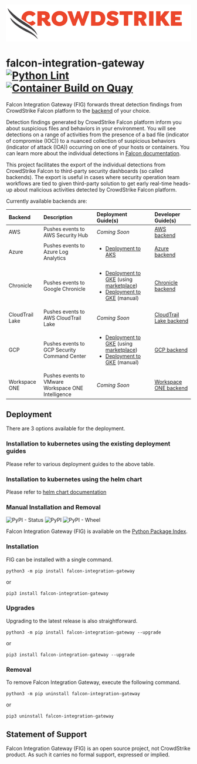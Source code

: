 ![CrowdStrike](https://raw.githubusercontent.com/CrowdStrike/falcon-integration-gateway/main/docs/assets/cs-logo.png)

# falcon-integration-gateway [![Python Lint](https://github.com/CrowdStrike/falcon-integration-gateway/actions/workflows/linting.yml/badge.svg)](https://github.com/CrowdStrike/falcon-integration-gateway/actions/workflows/linting.yml) [![Container Build on Quay](https://quay.io/repository/crowdstrike/falcon-integration-gateway/status "Docker Repository on Quay")](https://quay.io/repository/crowdstrike/falcon-integration-gateway)

Falcon Integration Gateway (FIG) forwards threat detection findings from CrowdStrike Falcon platform to the [backend](fig/backends) of your choice.

Detection findings generated by CrowdStrike Falcon platform inform you about suspicious files and behaviors in your environment. You will see detections on a range of activities from the presence of a bad file (indicator of compromise (IOC)) to a nuanced collection of suspicious behaviors (indicator of attack (IOA)) occurring on one of your hosts or containers. You can learn more about the individual detections in [Falcon documentation](https://falcon.crowdstrike.com/support/documentation/40/mitre-based-falcon-detections-framework).

This project facilitates the export of the individual detections from CrowdStrike Falcon to third-party security dashboards (so called backends). The export is useful in cases where security operation team workflows are tied to given third-party solution to get early real-time heads-up about malicious activities detected by CrowdStrike Falcon platform.

Currently available backends are:

| Backend | Description | Deployment Guide(s) | Developer Guide(s) |
|:--------|:------------|:--------------------|:-------------------|
| AWS | Pushes events to AWS Security Hub | *Coming Soon* | [AWS backend](fig/backends/aws) |
| Azure | Pushes events to Azure Log Analytics | <ul><li>[Deployment to AKS](docs/aks)</li></ul> | [Azure backend](fig/backends/azure) |
| Chronicle | Pushes events to Google Chronicle | <ul><li>[Deployment to GKE](docs/listings/gke-chronicle/UserGuide.md) (using [marketplace](https://console.cloud.google.com/marketplace/product/crowdstrike-saas/falcon-integration-gateway-chronicle))</li><li>[Deployment to GKE](docs/chronicle) (manual)</li></ul> | [Chronicle backend](fig/backends/chronicle) |
| CloudTrail Lake | Pushes events to AWS CloudTrail Lake | *Coming Soon* | [CloudTrail Lake backend](fig/backends/cloudtrail_lake) |
| GCP | Pushes events to GCP Security Command Center | <ul><li>[Deployment to GKE](docs/listings/gke/UserGuide.md) (using [marketplace](https://console.cloud.google.com/marketplace/product/crowdstrike-saas/falcon-integration-gateway-scc))</li><li>[Deployment to GKE](docs/gke) (manual)</li></ul> | [GCP backend](fig/backends/gcp) |
| Workspace ONE | Pushes events to VMware Workspace ONE Intelligence | *Coming Soon* | [Workspace ONE backend](fig/backends/workspaceone) |

## Deployment

There are 3 options available for the deployment.

### Installation to kubernetes using the existing deployment guides

Please refer to various deployment guides to the above table.

### Installation to kubernetes using the helm chart

Please refer to [helm chart documentation](https://github.com/CrowdStrike/falcon-helm/tree/main/helm-charts/falcon-integration-gateway)

### Manual Installation and Removal
![PyPI - Status](https://img.shields.io/pypi/status/falcon-integration-gateway)
![PyPI](https://img.shields.io/pypi/v/falcon-integration-gateway)
![PyPI - Wheel](https://img.shields.io/pypi/wheel/falcon-integration-gateway)
<!--![PyPI - Downloads](https://img.shields.io/pypi/dm/falcon-integration-gateway)-->

Falcon Integration Gateway (FIG) is available on the [Python Package Index](https://pypi.org/project/falcon-integration-gateway/).

### Installation
FIG can be installed with a single command.

```shell
python3 -m pip install falcon-integration-gateway
```
or
```shell
pip3 install falcon-integration-gateway
```

### Upgrades
Upgrading to the latest release is also straightforward.

```shell
python3 -m pip install falcon-integration-gateway --upgrade
```
or
```shell
pip3 install falcon-integration-gateway --upgrade
```

### Removal
To remove Falcon Integration Gateway, execute the following command.

```shell
python3 -m pip uninstall falcon-integration-gateway
```
or
```shell
pip3 uninstall falcon-integration-gateway
```

## Statement of Support
Falcon Integration Gateway (FIG) is an open source project, not CrowdStrike product. As such it carries no formal support, expressed or implied.

